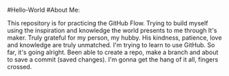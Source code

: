 #Hello-World
#About Me: 

This repository is for practicing the GitHub Flow. 
Trying to build myself using the inspiration and knowledge the world presents to me through It's maker.
Truly grateful for my person, my hubby. His kindness, patience, love and knowledge are truly unmatched. 
I'm trying to learn to use GitHub. So far, it's going alright. 
Been able to create a repo, make a branch and about to save a commit (saved changes). I'm gonna get the hang of it all, fingers crossed. 
